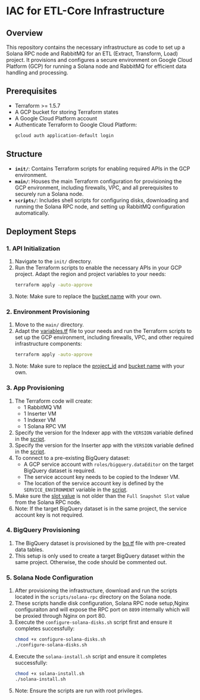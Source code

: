 # IAC for ETL-Core Infrastructure

## Overview
This repository contains the necessary infrastructure as code to set up a Solana RPC node and RabbitMQ for an ETL (Extract, Transform, Load) project. It provisions and configures a secure environment on Google Cloud Platform (GCP) for running a Solana node and RabbitMQ for efficient data handling and processing.

## Prerequisites
- Terraform >= 1.5.7
- A GCP bucket for storing Terraform states
- A Google Cloud Platform account
- Authenticate Terraform to Google Cloud Platform:
    ```bash
    gcloud auth application-default login
    ```

## Structure
- **`init/`**: Contains Terraform scripts for enabling required APIs in the GCP environment.
- **`main/`**: Houses the main Terraform configuration for provisioning the GCP environment, including firewalls, VPC, and all prerequisites to securely run a Solana node.
- **`scripts/`**: Includes shell scripts for configuring disks, downloading and running the Solana RPC node, and setting up RabbitMQ configuration automatically.

## Deployment Steps

### 1. API Initialization
1. Navigate to the `init/` directory.
2. Run the Terraform scripts to enable the necessary APIs in your GCP project. Adapt the region and project variables to your needs:
    ```bash
    terraform apply -auto-approve
    ```
3. Note: Make sure to replace the [bucket name](./init/main.tf#L10) with your own.

### 2. Environment Provisioning
1. Move to the `main/` directory.
2. Adapt the [variables.tf](./main/variables.tf#L14) file to your needs and run the Terraform scripts to set up the GCP environment, including firewalls, VPC, and other required infrastructure components:
    ```bash
    terraform apply -auto-approve
    ```
3. Note: Make sure to replace the [project_id](./main/variables.tf#L14) and [bucket name](./main/provider.tf#L10) with your own.

### 3. App Provisioning
1. The Terraform code will create:
   - 1 RabbitMQ VM
   - 1 Inserter VM
   - 1 Indexer VM
   - 1 Solana RPC VM
2. Specify the version for the Indexer app with the `VERSION` variable defined in the [script](./scripts/indexer/indexer-service.sh#L4).
3. Specify the version for the Inserter app with the `VERSION` variable defined in the [script](./scripts/inserter/inserter-service.sh#L4).
4. To connect to a pre-existing BigQuery dataset:
   - A GCP service account with `roles/bigquery.dataEditor` on the target BigQuery dataset is required.
   - The service account key needs to be copied to the Indexer VM.
   - The location of the service account key is defined by the `SERVICE_ENVIRONMENT` variable in the [script](./scripts/inserter/inserter-service.sh#L10).
5. Make sure the [slot value](./scripts/indexer/indexer-service.sh#12) is not older than the `Full Snapshot Slot` value from the Solana RPC node.
6. Note: If the target BigQuery dataset is in the same project, the service account key is not required.

### 4. BigQuery Provisioning
1. The BigQuery dataset is provisioned by the [bq.tf](./main/bq.tf) file with pre-created data tables.
2. This setup is only used to create a target BigQuery dataset within the same project. Otherwise, the code should be commented out.

### 5. Solana Node Configuration
1. After provisioning the infrastructure, download and run the scripts located in the `scripts/solana-rpc` directory on the Solana node.
2. These scripts handle disk configuration, Solana RPC node setup,Nginx configuraiton and will expose the RPC port on `8899` internally which will be proxied through Nginx on port 80.
3. Execute the `configure-solana-disks.sh` script first and ensure it completes successfully:
    ```bash
    chmod +x configure-solana-disks.sh
    ./configure-solana-disks.sh
    ```
4. Execute the `solana-install.sh` script and ensure it completes successfully:
    ```bash
    chmod +x solana-install.sh
    ./solana-install.sh
    ```
5. Note: Ensure the scripts are run with root privileges.
